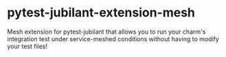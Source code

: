 # pytest-jubilant-extension-mesh
Mesh extension for pytest-jubilant that allows you to run your charm's integration test under service-meshed conditions without having to modify your test files!
